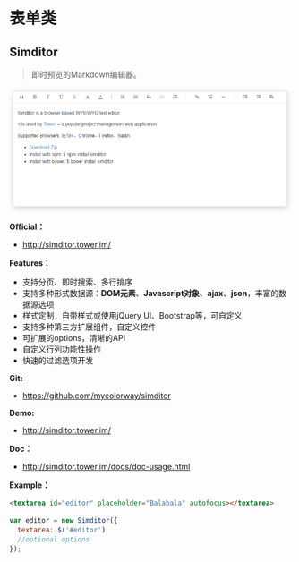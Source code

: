 表单类
===

## Simditor

> 即时预览的Markdown编辑器。

![](../images/simditor.png)

**Official：** 
- http://simditor.tower.im/

**Features：**
- 支持分页、即时搜索、多行排序
- 支持多种形式数据源：**DOM元素**、**Javascript对象**、**ajax**、**json**，丰富的数据源选项
- 样式定制，自带样式或使用jQuery UI、Bootstrap等，可自定义
- 支持多种第三方扩展组件，自定义控件
- 可扩展的options，清晰的API
- 自定义行列功能性操作
- 快速的过滤选项开发

**Git:**
- https://github.com/mycolorway/simditor

**Demo:**
- http://simditor.tower.im/

**Doc：**
- http://simditor.tower.im/docs/doc-usage.html

**Example：**
```html
<textarea id="editor" placeholder="Balabala" autofocus></textarea>
```

```javascript
var editor = new Simditor({
  textarea: $('#editor')
  //optional options
});
```

## 